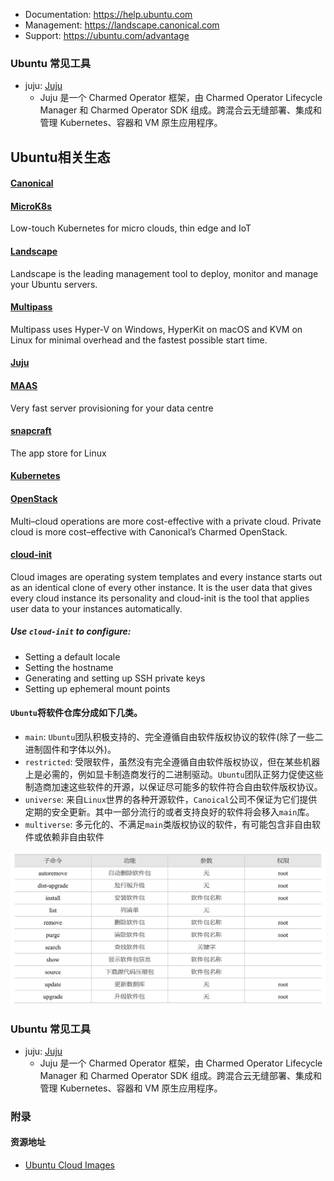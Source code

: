 * Documentation:  https://help.ubuntu.com
* Management:     https://landscape.canonical.com
* Support:        https://ubuntu.com/advantage


### Ubuntu 常见工具

- juju: [Juju](https://juju.is/)
    - Juju 是一个 Charmed Operator 框架，由 Charmed Operator Lifecycle Manager 和 Charmed Operator SDK 组成。跨混合云无缝部署、集成和管理 Kubernetes、容器和 VM 原生应用程序。

## Ubuntu相关生态

#### [Canonical](https://canonical.com/)

#### [MicroK8s](https://microk8s.io/)
Low-touch Kubernetes for micro clouds, thin edge and IoT

#### [Landscape](https://landscape.canonical.com/)
Landscape is the leading management tool to deploy, monitor and manage your Ubuntu servers.

#### [Multipass](https://multipass.run/)
Multipass uses Hyper-V on Windows, HyperKit on macOS and KVM on Linux for minimal overhead and the fastest possible start time.

#### [Juju](https://jaas.ai/)

#### [MAAS](https://maas.io/)
Very fast server provisioning for your data centre

#### [snapcraft](https://snapcraft.io/)
The app store for Linux

#### [Kubernetes](https://ubuntu.com/kubernetes)

#### [OpenStack](https://ubuntu.com/openstack)
Multi–cloud operations are more cost-effective with a private cloud. Private cloud is more cost–effective with Canonical’s Charmed OpenStack.

#### [cloud-init](https://cloud-init.io/)

Cloud images are operating system templates and every instance starts out as an identical clone of every other instance. It is the user data that gives every cloud instance its personality and cloud-init is the tool that applies user data to your instances automatically.

##### Use `cloud-init` to configure:
- Setting a default locale 
- Setting the hostname 
- Generating and setting up SSH private keys 
- Setting up ephemeral mount points

#### `Ubuntu`将软件仓库分成如下几类。

- `main`: `Ubuntu`团队积极支持的、完全遵循自由软件版权协议的软件(除了一些二进制固件和字体以外)。
- `restricted`: 受限软件，虽然没有完全遵循自由软件版权协议，但在某些机器上是必需的，例如显卡制造商发行的二进制驱动。`Ubuntu`团队正努力促使这些制造商加速这些软件的开源，以保证尽可能多的软件符合自由软件版权协议。
- `universe`: 来自`Linux`世界的各种开源软件，`Canoical`公司不保证为它们提供定期的安全更新。其中一部分流行的或者支持良好的软件将会移入`main`库。
- `multiverse`: 多元化的、不满足`main`类版权协议的软件，有可能包含非自由软件或依赖非自由软件

![APT命令详解](images/apt-sub-commands.jpg)

### Ubuntu 常见工具

- juju: [Juju](https://juju.is/)
    - Juju 是一个 Charmed Operator 框架，由 Charmed Operator Lifecycle Manager 和 Charmed Operator SDK 组成。跨混合云无缝部署、集成和管理 Kubernetes、容器和 VM 原生应用程序。

### 附录

#### 资源地址
- [Ubuntu Cloud Images](http://cloud-images.ubuntu.com/)